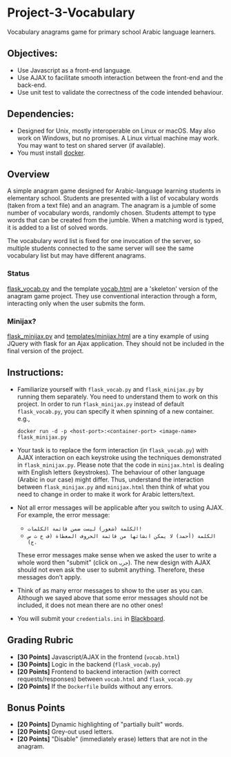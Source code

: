 # Project-3-Vocabulary

Vocabulary anagrams game for primary school Arabic language
learners.

## Objectives:

* Use Javascript as a front-end language. 
* Use AJAX to facilitate smooth interaction between the
  front-end and the back-end.
* Use unit test to validate the correctness of the code
  intended behaviour.

## Dependencies:

* Designed for Unix, mostly interoperable on Linux or macOS.
  May also work on Windows, but no promises. A Linux
  virtual machine may work. You may want to test on shared
  server (if available).
* You must install [docker](https://www.docker.com/products/docker-desktop/).

## Overview

A simple anagram game designed for Arabic-language learning
students in elementary school. Students are
presented with a list of vocabulary words (taken from a text
file) and an anagram. The anagram is a jumble of some number of
vocabulary words, randomly chosen. Students attempt to type words
that can be created from the jumble. When a matching word is typed,
it is added to a list of solved words. 

The vocabulary word list is fixed for one invocation of the server,
so multiple students connected to the same server will see the same
vocabulary list but may have different anagrams.

### Status

[flask_vocab.py](vocab/flask_vocab.py) and the template
[vocab.html](vocab/templates/vocab.html) are a 'skeleton'
version of the anagram game project. They use conventional
interaction through a form, interacting only when the user
submits the form. 

### Minijax? 

[flask_minijax.py](vocab/flask_minijax.py) and
[templates/minijax.html](vocab/templates/minijax.html) are a tiny example
of using JQuery with flask for an Ajax application. They should not
be included in the final version of the project. 

## Instructions:

* Familiarize yourself with `flask_vocab.py` and `flask_minijax.py` by
  running them separately. You need to understand them to work on this
  project. In order to run `flask_minijax.py` instead of default
  `flask_vocab.py`, you can specify it when spinning of a new container.
  e.g., 
  ```shell
  docker run -d -p <host-port>:<container-port> <image-name> flask_minijax.py 
  ```
* Your task is to replace the form interaction (in `flask_vocab.py`)
  with AJAX interaction on each keystroke using the techniques
  demonstrated in `flask_minijax.py`. Please note that the code in
  `minijax.html` is dealing with English letters (keystrokes).
  The behaviour of other language (Arabic in our case) might differ.
  Thus, understand the interaction between `flask_minijax.py` and `minijax.html`
  then think of what you need to change in order to make it work for Arabic
  letters/text.
* Not all error messages will be applicable after you switch to using AJAX. For example,
  the error message:
  * `الكلمة (شعور) ليست ضمن قائمة الكلمات!`
  * `الكلمة (أحمد) لا يمكن انشائها من قائمة الحروف المعطاة (ف خ ث س ج).`
  
  These error messages make sense when we asked the user to write a whole word then
  "submit" (click on `جرب`). The new design with AJAX should not even ask the user to
  submit anything. Therefore, these messages don't apply. 
* Think of as many error messages to show to the user as you can. Although we sayed
  above that some error messages should not be included, it does not mean there are no
  other ones! 
* You will submit your `credentials.ini` in
  [Blackboard](https://lms.qu.edu.sa/). 

## Grading Rubric

* **[30 Points]** Javascript/AJAX in the frontend (`vocab.html`)
* **[30 Points]** Logic in the backend (`flask_vocab.py`)
* **[20 Points]** Frontend to backend interaction (with correct
  requests/responses) between `vocab.html` and `flask_vocab.py`
* **[20 Points]** If the `Dockerfile` builds without any errors. 

## Bonus Points

* **[20 Points]** Dynamic highlighting of "partially built" words.
* **[20 Points]** Grey-out used letters.
* **[20 Points]** "Disable" (immediately erase) letters that are
  not in the anagram.
